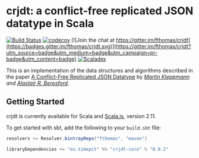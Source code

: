 # crjdt: a conflict-free replicated JSON datatype in Scala
[![Build Status](https://travis-ci.org/fthomas/crjdt.svg?branch=master)](https://travis-ci.org/fthomas/crjdt)
[![codecov](https://codecov.io/gh/fthomas/crjdt/branch/master/graph/badge.svg)](https://codecov.io/gh/fthomas/crjdt)
[![Join the chat at https://gitter.im/fthomas/crjdt](https://badges.gitter.im/fthomas/crjdt.svg)](https://gitter.im/fthomas/crjdt?utm_source=badge&utm_medium=badge&utm_campaign=pr-badge&utm_content=badge)
[![Scaladex](https://index.scala-lang.org/fthomas/crjdt/crjdt-core/latest.svg?color=brightgreen)](https://index.scala-lang.org/fthomas/crjdt/crjdt-core)

This is an implementation of the data structures and algorithms described
in the paper [A Conflict-Free Replicated JSON Datatype][paper] by
*[Martin Kleppmann][kleppmann] and [Alastair R. Beresford][beresford]*.

## Getting Started

crjdt is currently available for Scala and [Scala.js][scala.js], version 2.11.

To get started with sbt, add the following to your `build.sbt` file:

```sbt
resolvers += Resolver.bintrayRepo("fthomas", "maven")

libraryDependencies += "eu.timepit" %% "crjdt-core" % "0.0.2"
```

[beresford]: https://www.cl.cam.ac.uk/~arb33/
[kleppmann]: https://martin.kleppmann.com/
[paper]: http://arxiv.org/pdf/1608.03960.pdf
[scala.js]: http://www.scala-js.org/
